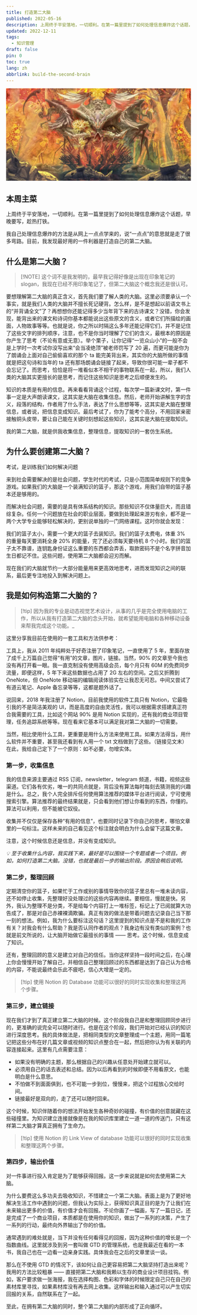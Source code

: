 ```yaml
---
title: 打造第二大脑
published: 2022-05-16
description: 上周终于平安落地，一切顺利。在第一篇里提到了如何处理信息爆炸这个话题，早晚要写，趁热打铁。 我自己处理信息爆炸的方法是从网上一点点学来的，说 “一点点” 的意思就是走了很多弯路。目前，我发现最好用的一件利器是打造自己的第二大脑。
updated: 2022-12-11
tags:
  - 知识管理
draft: false
pin: 0
toc: true
lang: zh
abbrlink: build-the-second-brain
---
```


![cover](./_images/打造第二大脑-1754474053916.webp)

## 本周主菜

上周终于平安落地，一切顺利。在第一篇里提到了如何处理信息爆炸这个话题，早晚要写，趁热打铁。

我自己处理信息爆炸的方法是从网上一点点学来的，说“一点点”的意思就是走了很多弯路。目前，我发现最好用的一件利器是打造自己的第二大脑。

## 什么是第二大脑？

> [!NOTE] 这个词不是我发明的，最早我记得好像是出现在印象笔记的 slogan，我现在已经不用印象笔记了，但第二大脑这个概念我还是很认可。

要想理解第二大脑的真正含义，首先我们要了解人类的大脑。这里必须要承认一个事实，就是我们人类的大脑并不擅长死记硬背。怎么样，是不是想起以前语文书上的“并背诵全文”了？再想想你还能记得多少当年背下来的古诗课文？没错，你会发现，能背出来的课文和诗词你基本都能说出这些原文的含义，或者它们所描绘的画面，人物故事等等。也就是说，你之所以时隔这么多年还能记得它们，并不是记住了这些文字的排列顺序，注意，也不是你当时理解了它们的含义，最根本的原因是你产生了思考（不论有意或无意）。举个栗子，让你记得“一览众山小”的一般不会是上学时一次考试你没写出来“会当凌绝顶”被老师罚写了 20 遍，而更可能是你为了朗诵会上面对自己偷偷喜欢的那个 ta 能完美背出来，其实你的大脑所做的事情就是把这句诗和当年的 ta 还有那场朗诵会链接了起来，导致你很可能一辈子都不会忘记了。而思考，恰恰是将一堆看似本不相干的事物联系在一起，所以，我们人类的大脑其实更擅长的是思考，而记住这些知识是思考之后顺便发生的。

知识的本质是有用的信息。再来看看背诵这个过程，每次学一篇新课文时，第一件事一定是大声朗读课文，这其实是大脑在收集信息。然后，老师开始讲解生字的含义，段落的结构，作者用了什么手法，表达了什么思想等等，这其实是大脑在整理信息，或者说，把信息变成知识。最后考试了，你为了能考个高分，不用回家亲密接触铜头皮带，要让自己能在关键时刻想起这些知识，这其实是大脑在提取知识。

我的第二大脑，就是供我收集信息，整理信息，提取知识的一套仿生系统。

## 为什么要创建第二大脑？

考试，是训练我们如何解决问题

来到社会需要解决的是社会问题，学生时代的考试，只是小范围简单规则下的竞争游戏。如果我们的大脑是一个装满知识的篮子，那这个游戏，用我们自带的篮子基本还是够用的。

而解决社会问题，需要的是具有体系结构的知识。那些知识不仅体量巨大，而且错综复杂。任何一个问题放在社会的职业层面，要做到处理起来游刃有余，都不是一两个大学专业能够轻松解决的，更别说单独的一门网络课程。这时你就会发现：

我们的篮子太小，需要一个更大的篮子去装知识。我们的篮子太费电，体重 3% 的重量每天要消耗全身 20% 的能量，完了还必须每天要待机 8 个小时。我们的篮子太不靠谱，连钥匙身份证这么重要的东西都会弄丢，取款密码不是个名字拼音加生日都记不住。这些问题，使用第二大脑都会迎刃而解。

现在我们的大脑就节约一大部分能量用来更高效地思考，进而发现知识之间的联系，最后更专注地投入到解决问题上。

## 我是如何构造第二大脑的？

> [!tip] 因为我的专业是动态视觉艺术设计，从事的几乎是完全使用电脑的工作，所以从我有打造第二大脑的念头开始，就希望能用电脑和各种移动设备来帮我完成这个功能。_

这里分享我目前在使用的一套工具和方法供参考：

工具上，我从 2011 年纯粹处于好奇注册了印象笔记，一直使用了 5 年，里面存放了成千上万篇自己觉得“有用”的文章，图片，链接。当然，90% 的文章至今我也没有再打开看一眼。我一直克制没有使用高级会员，每个月只有 60M 的免费同步流量，即便这样，5 年下来这些数据也占用了 2G 左右的空间。之后又折腾到 OneNote，但 OneNote 移动端的编辑阅读体验实在让我忍无可忍。中间又尝试了有道云笔记、Apple 备忘录等等，这都是题外话了。

说回来，2018 年我注册了 Notion，目前我使用的软件工具只有 Notion，它最吸引我的不是简洁美观的 UI，而是高度的自由灵活性，我可以根据需求搭建真正符合我需要的工具，比如这个网站 90% 是用 Notion 实现的，还有我的商业项目管理，任务追踪系统等等。现在看来它基本可以满足我对第二大脑的一切需要。

当然，相比使用什么工具，更重要是用什么方法来使用工具。如果方法得当，用什么软件并不重要，甚至我还看到有人用一个 txt 文档做到了这些。（链接见文末）在此，我给自己定下了一个原则：如不必要，勿增实体。

### 第一步，收集信息

我的信息来源主要通过 RSS 订阅，newsletter，telegram 频道，书籍，视频这些渠道。它们各有优劣，唯一的共同点就是，背后没有算法每时每刻去猜测我的兴趣是什么。总之，我个人完全排斥任何使用算法推荐的媒体平台进行阅读，宁可使用搜索引擎。算法推荐的最终结果就是，只会看到他们想让你看到的东西，你懂的。算法可以利用，但不能被它奴役。

收集并不仅仅是保存各种“有用的信息”，也要同时记录下你自己的思考，哪怕文章里的一句标注。这样未来的自己看见这个标注就会明白为什么会留下这篇文章。

注意，这个时候信息还是信息，并没有变成知识。

_💡 至于收集什么内容，我实践下来，最好是可以围绕一个专题或者一个项目。例如，如何打造第二大脑。没错，也就是最后一步的输出阶段。原因会稍后说明。_

### 第二步，整理回顾

定期清空你的篮子，如果忙于工作或别的事情导致你的篮子里总有一堆未读内容，还不如停止收集，先整理好没处理过的这些内容再继续。要相信，慢就是快。另外，我认为整理不是分类，不是给每个内容打上一堆标签，标记上了已阅就算大功告成了，那是对自己赤裸裸滴欺骗。真正有效的做法是带着问题去记录自己当下那一刻的想法。例如，我为什么要标注这句话？这里提到的知识点是不是和我的工作有关？对我会有什么帮助？我是否认同作者的观点？我身边有没有类似的案例？也就是前文所说的，让大脑开始做它最擅长的事情 —— 思考。这个时候，信息变成了知识。

还有，整理回顾的意义是建立对自己的信任。当你这样坚持一段时间之后，在心理上你会慢慢开始了解自己，并相信自己整理回顾过的东西都是达到了自己认为合格的内容，不能说最终会乐此不疲吧，信心大增是一定的。

> [!tip] 使用 Notion 的 Database 功能可以很好的同时实现收集和整理这两个步骤。

### 第三步，建立链接

现在我们才到了真正建立第二大脑的时候。这个阶段我自己是和整理回顾同步进行的，更准确的说完全可以随时进行。也是在这个阶段，我们开始对已经认识的知识进行深度思考。我的具体做法是，把相同类型的文章整理成一个主题，用同一篇笔记把这些分布在好几篇文章或视频的知识点整合在一起，然后把你认为有关联的内容连接起来。这里有几点需要注意：

- 如果没有明确的主题，那么根据自己的兴趣从任意处开始建立就可以。
- 必须用自己的话去表述和总结。因为以后再看到的时候即便不用看原文，也能明白是什么意思。
- 不怕做不到面面俱到，也不可能一步到位，慢慢来，把这个过程放心交给时间。
- 链接最好是双向的，走了还可以随时回来。

这个时候，知识伴随着你的想法开始发生各种奇妙的碰撞，有价值的创意就藏在这些碰撞里。为知识建立连接就像是在我的知识库里建立一道一道的传送门，只有这样第二大脑才算真正拥有了生命力。

> [!tip] 使用 Notion 的 Link View of database 功能可以很好的同时实现收集和整理这两个步骤。

### 第四步，输出价值

对一件事进行投入肯定是为了能够获得回报。这一步来说就是如何去使用第二大脑。

为什么要费这么多功夫去吸收知识，不惜建立一个第二大脑。表面上是为了更好地解决生活工作中遇到的问题，但我认为实际上，获得知识真正目的是为了让我们在未来输出更多的价值，有价值才会有回报。不论你画了一幅画，写了一篇日记，还是完成了一个商业项目，本质都是在使用你的知识，做出了一系列的决策，产生了一系列的行动，最终向外界输出了你的价值。

通常遇到的难处就是，当下并没有任何看得见的回报，因为这种价值的增长是一个指数曲线。这里就涉及到另一套叫做 GTD 的管理系统，也是我最近在看的一本书，我自己也在一边看一边亲身实践。具体我会在之后的文章里谈一谈。

那么在不使用 GTD 的情况下，该如何让自己更容易把第二大脑坚持打造出来呢？我用的方法比较粗暴 —— 直接把第二大脑和我赖以生存的商业设计项目挂钩。例如，客户要求做一张海报，我在选择构图、色彩和字体的时候限定自己只在自己的素材库里寻找，如果素材库没有再去网上收集。这样输出和输入通过可以产生切实回报的关系，自然联系在了一起。

至此，在拥有第二大脑的同时，整个第二大脑的内部形成了正向循环。